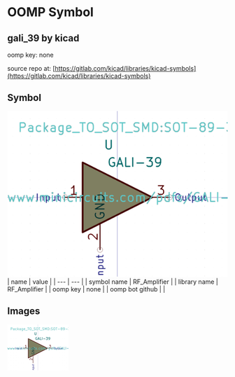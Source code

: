 # OOMP Symbol  
## gali_39  by kicad  
  
oomp key: none  
  
source repo at: [https://gitlab.com/kicad/libraries/kicad-symbols](https://gitlab.com/kicad/libraries/kicad-symbols)  
## Symbol  
  
[![working.png](working_600.png)](working.png)  
| name | value | 
| --- | --- | 
| symbol name | RF_Amplifier | 
| library name | RF_Amplifier | 
| oomp key | none | 
| oomp bot github |  | 
## Images  
  
[![working.png](working_140.png)](working.png)  
